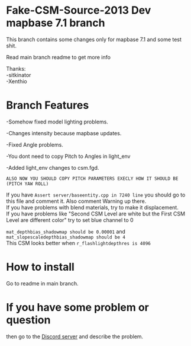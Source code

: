 # Fake-CSM-Source-2013 Dev mapbase 7.1 branch
This branch contains some changes only for mapbase 7.1 and some test shit.

Read main branch readme to get more info

Thanks:        
-sitkinator      
-Xenthio

# Branch Features

-Somehow fixed model lighting problems.

-Changes intensity because mapbase updates.

-Fixed Angle problems.

-You dont need to copy Pitch to Angles in light_env

-Added light_env changes to csm.fgd.

`ALSO NOW YOU SHOULD COPY PITCH PARAMETERS EXECLY HOW IT SHOULD BE (PITCH YAW ROLL)`

If you have `Assert server/baseentity.cpp in 7240 line` you should go to this file and comment it. Also comment Warning up there.         
If you have problems with blend materials, try to make it displacement.        
If you have problems like "Second CSM Level are white but the First CSM Level are different color" try to set blue channel to 0

`mat_depthbias_shadowmap should be 0.00001` and `mat_slopescaledepthbias_shadowmap should be 4`      
This CSM looks better when `r_flashlightdepthres is 4096` 

# How to install
Go to readme in main branch. 

# If you have some problem or question
then go to the [Discord server](https://discord.gg/DaBHDTwAU7) and describe the problem.
